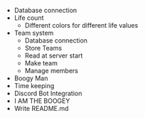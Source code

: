 - Database connection
- Life count
    - Different colors for different life values
- Team system
    - Database connection
    - Store Teams
    - Read at server start
    - Make team
    - Manage members
- Boogy Man
- Time keeping
- Discord Bot Integration
- I AM THE BOOGEY
- Write README.md